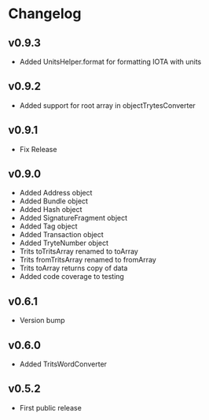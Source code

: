# Changelog

## v0.9.3

* Added UnitsHelper.format for formatting IOTA with units

## v0.9.2

* Added support for root array in objectTrytesConverter

## v0.9.1

* Fix Release

## v0.9.0

* Added Address object
* Added Bundle object
* Added Hash object
* Added SignatureFragment object
* Added Tag object
* Added Transaction object
* Added TryteNumber object
* Trits toTritsArray renamed to toArray
* Trits fromTritsArray renamed to fromArray
* Trits toArray returns copy of data
* Added code coverage to testing

## v0.6.1

* Version bump

## v0.6.0

* Added TritsWordConverter

## v0.5.2

* First public release
